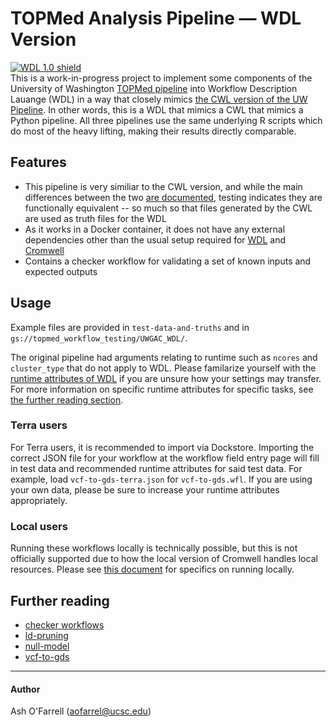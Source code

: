 # TOPMed Analysis Pipeline — WDL Version

[![WDL 1.0 shield](https://img.shields.io/badge/WDL-1.0-lightgrey.svg)](https://github.com/openwdl/wdl/blob/main/versions/1.0/SPEC.md)  
This is a work-in-progress project to implement some components of the University of Washington [TOPMed pipeline](https://github.com/UW-GAC/analysis_pipeline) into Workflow Description Lauange (WDL) in a way that closely mimics [the CWL version of the UW Pipeline](https://github.com/UW-GAC/analysis_pipeline_cwl). In other words, this is a WDL that mimics a CWL that mimics a Python pipeline. All three pipelines use the same underlying R scripts which do most of the heavy lifting, making their results directly comparable.

## Features
* This pipeline is very similiar to the CWL version, and while the main differences between the two [are documented](https://github.com/DataBiosphere/analysis_pipeline_WDL/blob/main/_documentation_/for%20users/cwl-vs-wdl-user.md), testing indicates they are functionally equivalent -- so much so that files generated by the CWL are used as truth files for the WDL   
* As it works in a Docker container, it does not have any external dependencies other than the usual setup required for [WDL](https://software.broadinstitute.org/wdl/documentation/quickstart) and [Cromwell](http://cromwell.readthedocs.io/en/develop/)
* Contains a checker workflow for validating a set of known inputs and expected outputs

## Usage
Example files are provided in `test-data-and-truths` and in `gs://topmed_workflow_testing/UWGAC_WDL/`.  

The original pipeline had arguments relating to runtime such as `ncores` and `cluster_type` that do not apply to WDL. Please familarize yourself with the [runtime attributes of WDL](https://cromwell.readthedocs.io/en/stable/RuntimeAttributes/) if you are unsure how your settings may transfer. For more information on specific runtime attributes for specific tasks, see [the further reading section](https://github.com/DataBiosphere/analysis_pipeline_WDL/main/README.md#further-reading).  
### Terra users
For Terra users, it is recommended to import via Dockstore. Importing the correct JSON file for your workflow at the workflow field entry page will fill in test data and recommended runtime attributes for said test data. For example, load `vcf-to-gds-terra.json` for `vcf-to-gds.wfl`. If you are using your own data, please be sure to increase your runtime attributes appropriately.  
### Local users
Running these workflows locally is technically possible, but this is not officially supported due to how the local version of Cromwell handles local resources. Please see [this document](https://github.com/DataBiosphere/analysis_pipeline_WDL/blob/main/_documentation_/for%20users/running-locally.md) for specifics on running locally.

## Further reading
* [checker workflows](https://github.com/DataBiosphere/analysis_pipeline_WDL/blob/main/_documentation_/for%20users/checker.md)
* [ld-pruning](https://github.com/DataBiosphere/analysis_pipeline_WDL/blob/main/ld-pruning/README.md)
* [null-model](https://github.com/DataBiosphere/analysis_pipeline_WDL/blob/main/null-model/README.md)
* [vcf-to-gds](https://github.com/DataBiosphere/analysis_pipeline_WDL/blob/main/vcf-to-gds/README.md)


------

#### Author
Ash O'Farrell (aofarrel@ucsc.edu)  
